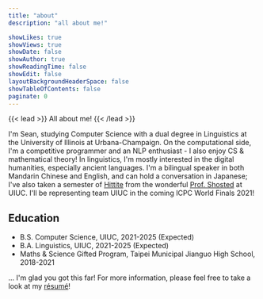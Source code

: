 ```yaml
---
title: "about"
description: "all about me!"

showLikes: true
showViews: true
showDate: false
showAuthor: true
showReadingTime: false
showEdit: false
layoutBackgroundHeaderSpace: false
showTableOfContents: false
paginate: 0
---
```


{{< lead >}} All about me! {{< /lead >}}

 I'm Sean, studying Computer Science with a dual degree in Linguistics at the University of Illinois at Urbana-Champaign. On the computational side, I'm a competitive programmer and an NLP enthusiast - I also enjoy CS & mathematical theory! In linguistics, I'm mostly interested in the digital humanities, especially ancient languages. I'm a bilingual speaker in both Mandarin Chinese and English, and can hold a conversation in Japanese; I've also taken a semester of [Hittite](https://en.wikipedia.org/wiki/Hittites) from the wonderful [Prof. Shosted](https://linguistics.illinois.edu/directory/profile/rshosted) at UIUC. I'll be representing team UIUC in the coming ICPC World Finals 2021! 
 ## Education 

 * B.S. Computer Science, UIUC, 2021-2025 (Expected)
 * B.A. Linguistics, UIUC, 2021-2025 (Expected)
 * Maths & Science Gifted Program, Taipei Municipal Jianguo High School, 2018-2021 

 ... I'm glad you got this far! For more information, please feel free to take a look at my [résumé](cv_zhxnliu.pdf)! 